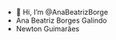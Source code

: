 - 👋 Hi, I’m @AnaBeatrizBorge
- Ana Beatriz Borges Galindo 
- Newton Guimarães 

<!---
AnaBeatrizBorge/AnaBeatrizBorge is a ✨ special ✨ repository because its `README.md` (this file) appears on your GitHub profile.
You can click the Preview link to take a look at your changes.
--->
